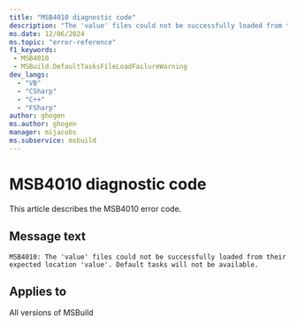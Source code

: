 ```yaml
---
title: "MSB4010 diagnostic code"
description: "The 'value' files could not be successfully loaded from their expected location 'value'. Default tasks will not be available."
ms.date: 12/06/2024
ms.topic: "error-reference"
f1_keywords:
 - MSB4010
 - MSBuild.DefaultTasksFileLoadFailureWarning
dev_langs:
  - "VB"
  - "CSharp"
  - "C++"
  - "FSharp"
author: ghogen
ms.author: ghogen
manager: mijacobs
ms.subservice: msbuild
---
```


# MSB4010 diagnostic code

<!-- :::ErrorDefinitionDescription::: -->
<!-- :::editable-content name="introDescription"::: -->
This article describes the MSB4010 error code.
<!-- :::editable-content-end::: -->

## Message text

```output
MSB4010: The 'value' files could not be successfully loaded from their expected location 'value'. Default tasks will not be available.
```

<!-- :::editable-content name="postOutputDescription"::: -->
<!--
{StrBegin="MSB4010: "}UE: This message is shown when the default tasks files that are located alongside the MSBuild binaries cannot be
    found, either because they don't exist, or because of lack of permissions. "{2}" contains a message explaining why.
    LOCALIZATION: "{2}" is a message from some FX method and is already localized.
-->
<!-- :::editable-content-end::: -->
<!-- :::ErrorDefinitionDescription-end::: -->

## Applies to

All versions of MSBuild
